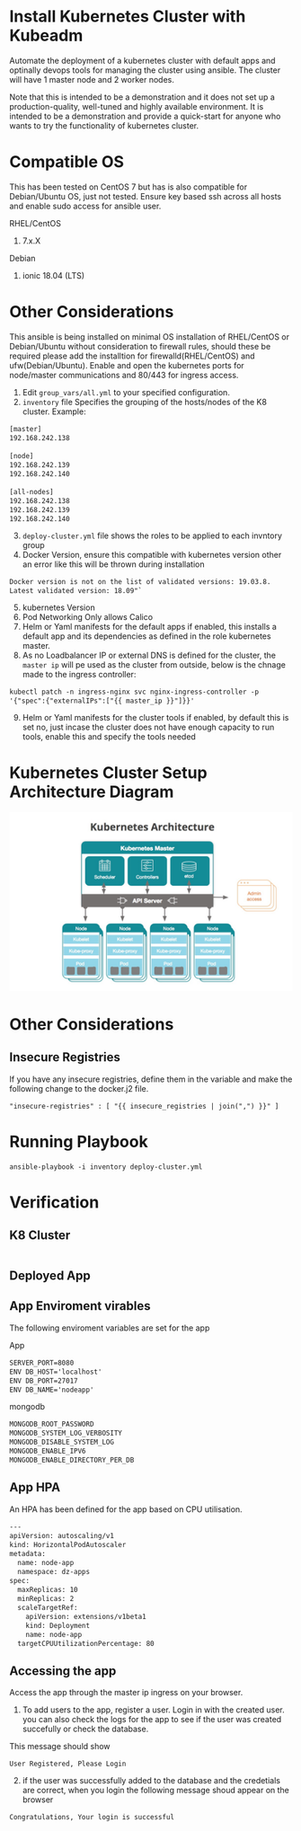# Install Kubernetes Cluster with Kubeadm
Automate the deployment of a kubernetes cluster with default apps and optinally devops tools for managing the cluster using ansible. The cluster will have 1 master node and 2 worker nodes.

Note that this is intended to be a demonstration and it does not set up a production-quality, well-tuned and highly available environment. It is intended to be a demonstration and provide a quick-start for anyone who wants to try the functionality of kubernetes cluster.

# Compatible OS
This has been tested on CentOS 7 but has is also compatible for Debian/Ubuntu OS, just not tested. Ensure key based ssh across all hosts and enable sudo access for ansible user.

RHEL/CentOS
1. 7.x.X

Debian
1. ionic 18.04 (LTS)

# Other Considerations
This ansible is being installed on minimal OS installation of RHEL/CentOS or Debian/Ubuntu without consideration to firewall rules, should these be required please add the installtion for firewalld(RHEL/CentOS) and ufw(Debian/Ubuntu). Enable and open the kubernetes ports for node/master  communications and 80/443 for ingress access.

1. Edit `group_vars/all.yml` to your specified configuration.
2. `inventory` file Specifies the grouping of the hosts/nodes of the K8 cluster. Example:
```
[master]
192.168.242.138

[node]
192.168.242.139
192.168.242.140

[all-nodes]
192.168.242.138
192.168.242.139
192.168.242.140

```
3. `deploy-cluster.yml` file shows the roles to be applied to each invntory group 
4. Docker Version, ensure this compatible with kubernetes version other an error like this will be thrown during installation
```
Docker version is not on the list of validated versions: 19.03.8. Latest validated version: 18.09"`
```
5. kubernetes Version
6. Pod Networking  Only allows Calico
7. Helm or Yaml manifests for the default apps if enabled, this installs a default app and its dependencies as defined in the role kubernetes master.
8. As no Loadbalancer IP or external DNS is defined for the cluster, the `master ip` will pe used as the cluster from outside, below is the chnage made to the ingress controller:
```
kubectl patch -n ingress-nginx svc nginx-ingress-controller -p '{"spec":{"externalIPs":["{{ master_ip }}"]}}'
```
9. Helm or Yaml manifests for the cluster tools if enabled, by default this is set no, just incase the cluster does not have enough capacity to run tools, enable this and specify the tools needed


# Kubernetes Cluster Setup Architecture Diagram

![Kubernetes Cluster Setup](kubernetes_architecture.jpg)

# Other Considerations

## Insecure Registries
If you have any insecure registries, define them in the variable and make the following change to the docker.j2 file.

```
"insecure-registries" : [ "{{ insecure_registries | join(",") }}" ]

```

# Running Playbook

```
ansible-playbook -i inventory deploy-cluster.yml
```

# Verification

## K8 Cluster

```
```
## Deployed App

## App Enviroment virables
The following enviroment variables are set for the app

App
```
SERVER_PORT=8080
ENV DB_HOST='localhost'
ENV DB_PORT=27017
ENV DB_NAME='nodeapp'
```
mongodb
```
MONGODB_ROOT_PASSWORD
MONGODB_SYSTEM_LOG_VERBOSITY
MONGODB_DISABLE_SYSTEM_LOG
MONGODB_ENABLE_IPV6
MONGODB_ENABLE_DIRECTORY_PER_DB
```
## App HPA
An HPA has been defined for the app based on CPU utilisation.
```
---
apiVersion: autoscaling/v1
kind: HorizontalPodAutoscaler
metadata:
  name: node-app
  namespace: dz-apps
spec:
  maxReplicas: 10
  minReplicas: 2
  scaleTargetRef:
    apiVersion: extensions/v1beta1
    kind: Deployment
    name: node-app
  targetCPUUtilizationPercentage: 80
```
## Accessing  the app
Access the app through the master ip ingress on your browser. 

1. To add users to the app, register a user. Login in with the created user.  you can also check the logs for the app to see if the user was created succefully or check  the database.

This message should show
```
User Registered, Please Login
```
2. if the user was successfully added to the database and the credetials are correct, when you login the following message shoud appear on the browser
```
Congratulations, Your login is successful